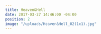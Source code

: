```yaml
---
title: Heaven&Hell
date: 2017-03-27 14:46:00 -04:00
position: 2
image: "/uploads/Heaven&Hell_02(1x1).jpg"
---
```


